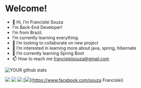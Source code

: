 # Welcome!
- 👋 Hi, I’m Francislei Souza
- I'm Back-End Developer!
- I’m from Brazil.
- I’m currently learning everything.
- 💞️ I’m looking to collaborate on new project
- 👀 I’m interested in learning more about java, spring, hibernate
- 🌱 I’m currently learning Spring Boot
- 📫 How to reach me francisleisouza@gmail.com



![YOUR github stats](https://github-readme-stats.vercel.app/api?username=Francis-Souza)

[<img src="https://img.shields.io/badge/twitter-%231DA1F2.svg?&style=for-the-badge&logo=twitter&logoColor=white" />](https://twitter.com/@FrancisZangado) [<img src="https://img.shields.io/badge/linkedin-%230077B5.svg?&style=for-the-badge&logo=linkedin&logoColor=white" />](https://www.linkedin.com/in/francislei-evangelista-de-souza-8616a8b6/) [<img src = "https://img.shields.io/badge/instagram-%23E4405F.svg?&style=for-the-badge&logo=instagram&logoColor=white">](https://www.instagram.com/souza_francislei/) [<img src = "https://img.shields.io/badge/facebook-%231877F2.svg?&style=for-the-badge&logo=facebook&logoColor=white">](https://www.facebook.com/souza Francislei)

<!---
Francis-Souza/Francis-Souza is a ✨ special ✨ repository because its `README.md` (this file) appears on your GitHub profile.
You can click the Preview link to take a look at your changes.
--->
